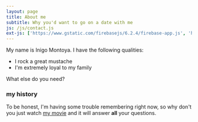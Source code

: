 ```yaml
---
layout: page
title: About me
subtitle: Why you'd want to go on a date with me
js: /js/contact.js
ext-js: ['https://www.gstatic.com/firebasejs/6.2.4/firebase-app.js', 'https://www.gstatic.com/firebasejs/6.2.4/firebase-auth.js', 'https://www.gstatic.com/firebasejs/6.2.4/firebase-firestore.js']
---
```


My name is Inigo Montoya. I have the following qualities:

- I rock a great mustache
- I'm extremely loyal to my family

What else do you need?

### my history

To be honest, I'm having some trouble remembering right now, so why don't you just watch [my movie](http://en.wikipedia.org/wiki/The_Princess_Bride_%28film%29) and it will answer **all** your questions.
